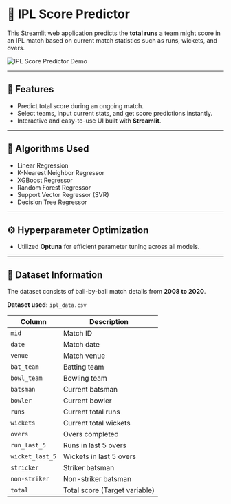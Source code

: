 # 🏏 IPL Score Predictor

This Streamlit web application predicts the **total runs** a team might score in an IPL match based on current match statistics such as runs, wickets, and overs.

![IPL Score Predictor Demo](streamlit_app/ipl_score_predictor.gif)

---

## 📌 Features

- Predict total score during an ongoing match.
- Select teams, input current stats, and get score predictions instantly.
- Interactive and easy-to-use UI built with **Streamlit**.

---

## 🧠 Algorithms Used

- Linear Regression  
- K-Nearest Neighbor Regressor  
- XGBoost Regressor  
- Random Forest Regressor  
- Support Vector Regressor (SVR)  
- Decision Tree Regressor  

---

## ⚙️ Hyperparameter Optimization

- Utilized **Optuna** for efficient parameter tuning across all models.

---

## 📂 Dataset Information

The dataset consists of ball-by-ball match details from **2008 to 2020**.

**Dataset used:** `ipl_data.csv`

| Column            | Description                            |
|-------------------|----------------------------------------|
| `mid`             | Match ID                               |
| `date`            | Match date                             |
| `venue`           | Match venue                            |
| `bat_team`        | Batting team                           |
| `bowl_team`       | Bowling team                           |
| `batsman`         | Current batsman                        |
| `bowler`          | Current bowler                         |
| `runs`            | Current total runs                     |
| `wickets`         | Current total wickets                  |
| `overs`           | Overs completed                        |
| `run_last_5`      | Runs in last 5 overs                   |
| `wicket_last_5`   | Wickets in last 5 overs                |
| `stricker`        | Striker batsman                        |
| `non-striker`     | Non-striker batsman                    |
| `total`           | Total score (Target variable)          |


